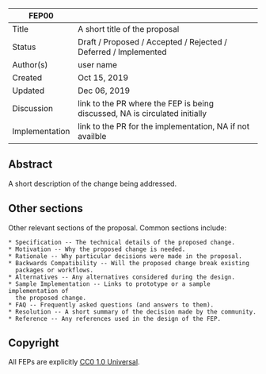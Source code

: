 
| FEP00             |                                                                               |
|-------------------|-------------------------------------------------------------------------------|
| Title             | A short title of the proposal                                                 |
| Status            | Draft / Proposed / Accepted / Rejected / Deferred / Implemented               |
| Author(s)         | user name                                                                     |
| Created           | Oct 15, 2019                                                                  |
| Updated           | Dec 06, 2019                                                                  |
| Discussion        | link to the PR where the FEP is being discussed, NA is circulated initially   |
| Implementation    | link to the PR for the implementation, NA if not availble                     |


## Abstract

A short description of the change being addressed.

## Other sections

Other relevant sections of the proposal.  Common sections include:

    * Specification -- The technical details of the proposed change.
    * Motivation -- Why the proposed change is needed.
    * Rationale -- Why particular decisions were made in the proposal.
    * Backwards Compatibility -- Will the proposed change break existing
      packages or workflows.
    * Alternatives -- Any alternatives considered during the design.
    * Sample Implementation -- Links to prototype or a sample implementation of
      the proposed change.
    * FAQ -- Frequently asked questions (and answers to them).
    * Resolution -- A short summary of the decision made by the community.
    * Reference -- Any references used in the design of the FEP.

## Copyright

All FEPs are explicitly [CC0 1.0 Universal](https://creativecommons.org/publicdomain/zero/1.0/).
